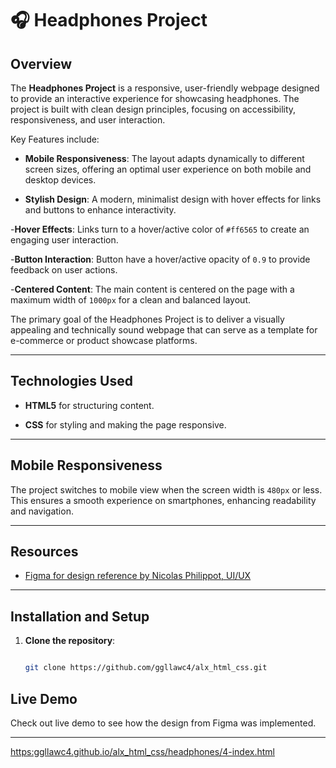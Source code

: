 # 🎧 Headphones Project

## Overview

The **Headphones Project** is a responsive, user-friendly webpage designed to provide an interactive experience for showcasing headphones. The project is built with clean design principles, focusing on accessibility, responsiveness, and user interaction.

Key Features include:
- **Mobile Responsiveness**: The layout adapts dynamically to different screen sizes, offering an optimal user experience on both mobile and desktop devices.

- **Stylish Design**: A modern, minimalist design with hover effects for links and buttons to enhance interactivity.

-**Hover Effects**: Links turn to a hover/active color of `#ff6565` to create an engaging user interaction.

-**Button Interaction**: Button have a hover/active opacity of `0.9` to provide feedback on user actions.

-**Centered Content**: The main content is centered on the page with a maximum width of `1000px` for a clean and balanced layout.

The primary goal of the Headphones Project is to deliver a visually appealing and technically sound webpage that can serve as a template for e-commerce or product showcase platforms.

---

## Technologies Used

- **HTML5** for structuring content.

- **CSS** for styling and making the page responsive.

---

## Mobile Responsiveness

The project switches to mobile view when the screen width is `480px` or less. This ensures a smooth experience on smartphones, enhancing readability and navigation.

---

## Resources

- [Figma for design reference by Nicolas Philippot, UI/UX](https://www.figma.com/design/TwFqqWGYvNYvxZxhdWXv4H/Holberton-School---Headphone-company?node-id=0-1&node-type=canvas&t=LoO57uaF2oZZoi6y-0)

---

## Installation and Setup

1. **Clone the repository**:

   ```bash

   git clone https://github.com/ggllawc4/alx_html_css.git

## Live Demo

Check out live demo to see how the design from Figma was implemented.

---

[https:ggllawc4.github.io/alx_html_css/headphones/4-index.html](https:ggllawc4.github.io/alx_html_css/headphones/4-index.html)
